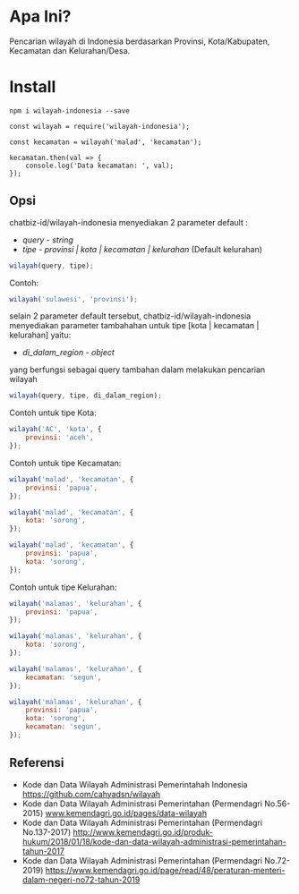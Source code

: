 # Apa Ini?

Pencarian wilayah di Indonesia berdasarkan Provinsi, Kota/Kabupaten, Kecamatan dan Kelurahan/Desa.

# Install

`npm i wilayah-indonesia --save`

```
const wilayah = require('wilayah-indonesia');

const kecamatan = wilayah('malad', 'kecamatan');

kecamatan.then(val => {
	console.log('Data kecamatan: ', val);
});
```

## Opsi

chatbiz-id/wilayah-indonesia menyediakan 2 parameter default :

-   _query_ - _string_
-   _tipe_ - _provinsi | kota | kecamatan | kelurahan_ (Default kelurahan)

```js
wilayah(query, tipe);
```

Contoh:

```js
wilayah('sulawesi', 'provinsi');
```

selain 2 parameter default tersebut, chatbiz-id/wilayah-indonesia menyediakan parameter tambahahan untuk tipe [kota | kecamatan | kelurahan] yaitu:

-   _di_dalam_region_ - _object_

yang berfungsi sebagai query tambahan dalam melakukan pencarian wilayah

```js
wilayah(query, tipe, di_dalam_region);
```

Contoh untuk tipe Kota:

```js
wilayah('AC', 'kota', {
	provinsi: 'aceh',
});
```

Contoh untuk tipe Kecamatan:

```js
wilayah('malad', 'kecamatan', {
	provinsi: 'papua',
});
```

```js
wilayah('malad', 'kecamatan', {
	kota: 'sorong',
});
```

```js
wilayah('malad', 'kecamatan', {
	provinsi: 'papua',
	kota: 'sorong',
});
```

Contoh untuk tipe Kelurahan:

```js
wilayah('malamas', 'kelurahan', {
	provinsi: 'papua',
});
```

```js
wilayah('malamas', 'kelurahan', {
	kota: 'sorong',
});
```

```js
wilayah('malamas', 'kelurahan', {
	kecamatan: 'segun',
});
```

```js
wilayah('malamas', 'kelurahan', {
	provinsi: 'papua',
	kota: 'sorong',
	kecamatan: 'segun',
});
```

## Referensi

-   Kode dan Data Wilayah Administrasi Pemerintahah Indonesia https://github.com/cahyadsn/wilayah
-   Kode dan Data Wilayah Administrasi Pemerintahan (Permendagri No.56-2015) www.kemendagri.go.id/pages/data-wilayah
-   Kode dan Data Wilayah Administrasi Pemerintahan (Permendagri No.137-2017) http://www.kemendagri.go.id/produk-hukum/2018/01/18/kode-dan-data-wilayah-administrasi-pemerintahan-tahun-2017
-   Kode dan Data Wilayah Administrasi Pemerintahan (Permendagri No.72-2019) https://www.kemendagri.go.id/page/read/48/peraturan-menteri-dalam-negeri-no72-tahun-2019
